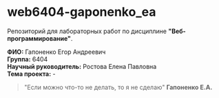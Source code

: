 # web6404-gaponenko_ea

Репозиторий для лабораторных работ по дисциплине **"Веб-программирование"**.

**ФИО:** Гапоненко Егор Андреевич  
**Группа:** 6404  
**Научный руководитель:** Ростова Елена Павловна  
**Тема проекта:** *-*


> "Если можно что-то не делать, то я не сделаю"
**Гапоненко Е.А.**
